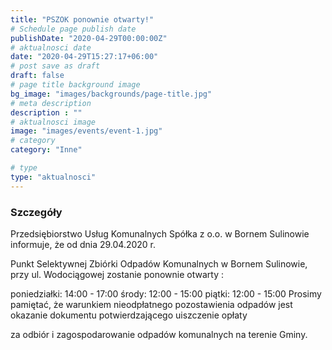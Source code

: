 ```yaml
---
title: "PSZOK ponownie otwarty!"
# Schedule page publish date
publishDate: "2020-04-29T00:00:00Z"
# aktualnosci date
date: "2020-04-29T15:27:17+06:00"
# post save as draft
draft: false
# page title background image
bg_image: "images/backgrounds/page-title.jpg"
# meta description
description : ""
# aktualnosci image
image: "images/events/event-1.jpg"
# category
category: "Inne"

# type
type: "aktualnosci"
---
```


### Szczegóły

Przedsiębiorstwo Usług Komunalnych Spółka z o.o. w Bornem Sulinowie informuje, że od dnia 29.04.2020 r.

Punkt Selektywnej Zbiórki Odpadów Komunalnych w Bornem Sulinowie, przy ul. Wodociągowej zostanie ponownie otwarty :

poniedziałki: 14:00 - 17:00
środy: 12:00 - 15:00
piątki: 12:00 - 15:00
Prosimy pamiętać, że warunkiem nieodpłatnego pozostawienia odpadów jest okazanie dokumentu potwierdzającego uiszczenie opłaty

za odbiór i zagospodarowanie odpadów komunalnych na terenie Gminy.